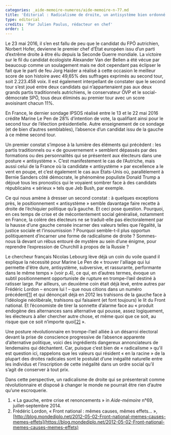 ```yaml
---
categories: _aide-memoire-numeros/aide-memoire-n-77.md
title: 'Éditorial : Radicalisme de droite, un antisystème bien ordonné'
type: editorial
credits: 'Par Julien Paulus, rédacteur en chef'
order: 1
---
```

Le 23 mai 2016, il s’en est fallu de peu que le candidat du FPÖ autrichien, Norbert Hofer, devienne le premier chef d’État européen issu d’un parti d’extrême droite à être élu depuis la Seconde Guerre mondiale. La victoire sur le fil du candidat écologiste Alexander Van der Bellen a été vécue par beaucoup comme un soulagement mais ne doit cependant pas éclipser le fait que le parti de feu Jorg Haider a réalisé à cette occasion le meilleur score de son histoire avec 49,65% des suffrages exprimés au second tour, soit 2.223.458 voix. Il est également interpellant de constater que le second tour s’est joué entre deux candidats qui n’appartenaient pas aux deux grands partis traditionnels autrichiens, le conservateur ÖVP et le social-démocrate SPÖ, tous deux éliminés au premier tour avec un score avoisinant chacun 11%.



En France, le dernier sondage IPSOS réalisé entre le 13 et le 22 mai 2016 crédite Marine Le Pen de 28% d’intention de vote, la qualifiant ainsi pour le second tour de l’élection présidentielle. Autre enseignement de ce sondage (et de bien d’autres semblables), l’absence d’un candidat issu de la gauche à ce même second tour.



Un premier constat s’impose à la lumière des éléments qui précèdent : les partis traditionnels ou « de gouvernement » semblent dépassés par des formations ou des personnalités qui se présentent aux électeurs dans une posture « antisystème ». C’est manifestement le cas de l’Autriche, mais aussi celui de la France où la candidate « antisystème » par excellence a le vent en poupe, et c’est également le cas aux États-Unis où, parallèlement à Bernie Sanders côté démocrate, le phénomène populiste Donald Trump a déjoué tous les pronostics qui le voyaient sombrer face à des candidats républicains « sérieux » tels que Jeb Bush, par exemple.



Ce qui nous amène à dresser un second constat : à quelques exceptions près, le positionnement « antisystème » semble davantage faire recette à droite de l’échiquier politique qu’à gauche. Et ceci pose question. Pourquoi, en ces temps de crise et de mécontentement social généralisé, notamment en France, la colère des électeurs ne se traduit-elle pas électoralement par la hausse d’une gauche censée incarner des valeurs telles que l’égalité, la justice sociale et l’insoumission ? Pourquoi semble-t-il plus opportun politiquement d’incarner une forme de radicalisme de droite ? Sommes-nous là devant un rébus entouré de mystère au sein d’une énigme, pour reprendre l’expression de Churchill à propos de la Russie ?



Le chercheur français Nicolas Lebourg lève déjà un coin du voile quand il explique la nécessité pour Marine Le Pen de « trouver l'alliage qui lui permette d'être dure, antisystème, subversive, et rassurante, performante dans le même temps » (voir p.4), ce qui, en d’autres termes, évoque un subtil positionnement opportuniste de rupture en trompe-l’œil destiné à ratisser large. Par ailleurs, un deuxième coin était déjà levé, entre autres par Frédéric Lordon – encore lui ! – que nous citions dans un numéro précédent[[1]](#footnote-1) et qui dénonçait déjà en 2012 les trahisons de la gauche face à l’idéologie néolibérale, trahisons qui faisaient (et font toujours) le lit du Front national. Et l’économiste de tirer la sonnette d’alarme face au « produit endogène des alternances sans alternative qui pousse, assez logiquement, les électeurs à aller chercher autre chose, et même quoi que ce soit, au risque que ce soit n’importe quoi[[2]](#footnote-2) ».



Une posture révolutionnaire en trompe-l’œil alliée à un désarroi électoral devant la prise de conscience progressive de l’absence apparente d’alternative politique, voici des ingrédients dangereux annonciateurs de lendemains qui déchantent. Car, puisque c’est bien de « radicalisme » qu’il est question ici, rappelons que les valeurs qui résident « en la racine » de la plupart des droites radicales sont le postulat d’une inégalité naturelle entre les individus et l’inscription de cette inégalité dans un ordre social qu’il s’agit de conserver à tout prix.



Dans cette perspective, un radicalisme de droite qui se présenterait comme révolutionnaire et disposé à changer le monde ne pourrait être rien d’autre qu’une escroquerie.





1. « La gauche, entre crise et renoncements » in _Aide-mémoire_ n°69, juillet-septembre 2014.
2. Frédéric Lordon, « Front national : mêmes causes, mêmes effets… », [http://blog.mondediplo.net/2012-05-02-Front-national-memes-causes-memes-effets](https://blog.mondediplo.net/2012-05-02-Front-national-memes-causes-memes-effets)
